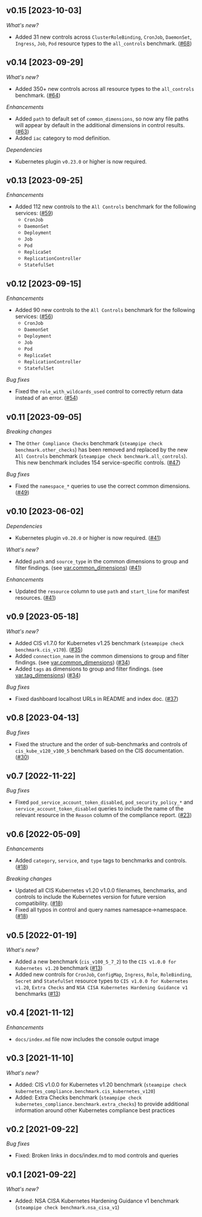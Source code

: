 ## v0.15 [2023-10-03]

_What's new?_

- Added 31 new controls across `ClusterRoleBinding`, `CronJob`, `DaemonSet`, `Ingress`, `Job`, `Pod` resource types to the `all_controls` benchmark. ([#68](https://github.com/turbot/steampipe-mod-kubernetes-compliance/pull/68))

## v0.14 [2023-09-29]

_What's new?_

- Added 350+ new controls across all resource types to the `all_controls` benchmark. ([#64](https://github.com/turbot/steampipe-mod-kubernetes-compliance/pull/64))

_Enhancements_

- Added `path` to default set of `common_dimensions`, so now any file paths will appear by default in the additional dimensions in control results. ([#63](https://github.com/turbot/steampipe-mod-kubernetes-compliance/pull/63))
- Added `iac` category to mod definition.

_Dependencies_

- Kubernetes plugin `v0.23.0` or higher is now required.

## v0.13 [2023-09-25]

_Enhancements_

- Added 112 new controls to the `All Controls` benchmark for the following services: ([#59](https://github.com/turbot/steampipe-mod-kubernetes-compliance/pull/59))
  - `CronJob`
  - `DaemonSet`
  - `Deployment`
  - `Job`
  - `Pod`
  - `ReplicaSet`
  - `ReplicationController`
  - `StatefulSet`

## v0.12 [2023-09-15]

_Enhancements_

- Added 90 new controls to the `All Controls` benchmark for the following services: ([#56](https://github.com/turbot/steampipe-mod-kubernetes-compliance/pull/56))
  - `CronJob`
  - `DaemonSet`
  - `Deployment`
  - `Job`
  - `Pod`
  - `ReplicaSet`
  - `ReplicationController`
  - `StatefulSet`

_Bug fixes_

- Fixed the `role_with_wildcards_used` control to correctly return data instead of an error. ([#54](https://github.com/turbot/steampipe-mod-kubernetes-compliance/pull/54))

## v0.11 [2023-09-05]

_Breaking changes_

- The `Other Compliance Checks` benchmark (`steampipe check benchmark.other_checks`) has been removed and replaced by the new `All Controls` benchmark (`steampipe check benchmark.all_controls`). This new benchmark includes 154 service-specific controls. ([#47](https://github.com/turbot/steampipe-mod-kubernetes-compliance/pull/47))

_Bug fixes_

- Fixed the `namespace_*` queries to use the correct common dimensions. ([#49](https://github.com/turbot/steampipe-mod-kubernetes-compliance/pull/49))

## v0.10 [2023-06-02]

_Dependencies_

- Kubernetes plugin `v0.20.0` or higher is now required. ([#41](https://github.com/turbot/steampipe-mod-kubernetes-compliance/pull/41))

_What's new?_

- Added `path` and `source_type` in the common dimensions to group and filter findings. (see [var.common_dimensions](https://hub.steampipe.io/mods/turbot/kubernetes_compliance/variables)) ([#41](https://github.com/turbot/steampipe-mod-kubernetes-compliance/pull/41))

_Enhancements_

- Updated the `resource` column to use `path` and `start_line` for manifest resources. ([#41](https://github.com/turbot/steampipe-mod-kubernetes-compliance/pull/41))

## v0.9 [2023-05-18]

_What's new?_

- Added CIS v1.7.0 for Kubernetes v1.25 benchmark (`steampipe check benchmark.cis_v170`). ([#35](https://github.com/turbot/steampipe-mod-kubernetes-compliance/pull/35))
- Added `connection_name` in the common dimensions to group and filter findings. (see [var.common_dimensions](https://hub.steampipe.io/mods/turbot/kubernetes_compliance/variables)) ([#34](https://github.com/turbot/steampipe-mod-kubernetes-compliance/pull/34))
- Added `tags` as dimensions to group and filter findings. (see [var.tag_dimensions](https://hub.steampipe.io/mods/turbot/kubernetes_compliance/variables)) ([#34](https://github.com/turbot/steampipe-mod-kubernetes-compliance/pull/34))

_Bug fixes_

- Fixed dashboard localhost URLs in README and index doc. ([#37](https://github.com/turbot/steampipe-mod-kubernetes-compliance/pull/37))

## v0.8 [2023-04-13]

_Bug fixes_

- Fixed the structure and the order of sub-benchmarks and controls of `cis_kube_v120_v100_5` benchmark based on the CIS documentation. ([#30](https://github.com/turbot/steampipe-mod-kubernetes-compliance/pull/30))

## v0.7 [2022-11-22]

_Bug fixes_

- Fixed `pod_service_account_token_disabled`, `pod_security_policy_*` and `service_account_token_disabled` queries to include the name of the relevant resource in the `Reason` column of the compliance report. ([#23](https://github.com/turbot/steampipe-mod-kubernetes-compliance/pull/23))

## v0.6 [2022-05-09]

_Enhancements_

- Added `category`, `service`, and `type` tags to benchmarks and controls. ([#18](https://github.com/turbot/steampipe-mod-kubernetes-compliance/pull/18))

_Breaking changes_

- Updated all CIS Kubernetes v1.20 v1.0.0 filenames, benchmarks, and controls to include the Kubernetes version for future version compatibility. ([#18](https://github.com/turbot/steampipe-mod-kubernetes-compliance/pull/18))
- Fixed all typos in control and query names namesapce->namespace. ([#18](https://github.com/turbot/steampipe-mod-kubernetes-compliance/pull/18))

## v0.5 [2022-01-19]

_What's new?_

- Added a new benchmark (`cis_v100_5_7_2`) to the `CIS v1.0.0 for Kubernetes v1.20` benchmark ([#13](https://github.com/turbot/steampipe-mod-kubernetes-compliance/pull/13))
- Added new controls for `CronJob`, `ConfigMap`, `Ingress`, `Role`, `RoleBinding`, `Secret` and `StatefulSet` resource types to `CIS v1.0.0 for Kubernetes v1.20`, `Extra Checks` and `NSA CISA Kubernetes Hardening Guidance v1` benchmarks ([#13](https://github.com/turbot/steampipe-mod-kubernetes-compliance/pull/13))

## v0.4 [2021-11-12]

_Enhancements_

- `docs/index.md` file now includes the console output image

## v0.3 [2021-11-10]

_What's new?_

- Added: CIS v1.0.0 for Kubernetes v1.20 benchmark (`steampipe check kubernetes_compliance.benchmark.cis_kubernetes_v120`)
- Added: Extra Checks benchmark (`steampipe check kubernetes_compliance.benchmark.extra_checks`) to provide additional information around other Kubernetes compliance best practices

## v0.2 [2021-09-22]

_Bug fixes_

- Fixed: Broken links in docs/index.md to mod controls and queries

## v0.1 [2021-09-22]

_What's new?_

- Added: NSA CISA Kubernetes Hardening Guidance v1 benchmark (`steampipe check benchmark.nsa_cisa_v1`)
